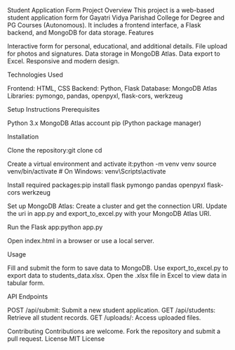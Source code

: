 Student Application Form Project
Overview
This project is a web-based student application form for Gayatri Vidya Parishad College for Degree and PG Courses (Autonomous). It includes a frontend interface, a Flask backend, and MongoDB for data storage.
Features

Interactive form for personal, educational, and additional details.
File upload for photos and signatures.
Data storage in MongoDB Atlas.
Data export to Excel.
Responsive and modern design.

Technologies Used

Frontend: HTML, CSS
Backend: Python, Flask
Database: MongoDB Atlas
Libraries: pymongo, pandas, openpyxl, flask-cors, werkzeug

Setup Instructions
Prerequisites

Python 3.x
MongoDB Atlas account
pip (Python package manager)

Installation

Clone the repository:git clone <repository-url>
cd <repository-folder>


Create a virtual environment and activate it:python -m venv venv
source venv/bin/activate  # On Windows: venv\Scripts\activate


Install required packages:pip install flask pymongo pandas openpyxl flask-cors werkzeug


Set up MongoDB Atlas:
Create a cluster and get the connection URI.
Update the uri in app.py and export_to_excel.py with your MongoDB Atlas URI.


Run the Flask app:python app.py


Open index.html in a browser or use a local server.

Usage

Fill and submit the form to save data to MongoDB.
Use export_to_excel.py to export data to students_data.xlsx.
Open the .xlsx file in Excel to view data in tabular form.

API Endpoints

POST /api/submit: Submit a new student application.
GET /api/students: Retrieve all student records.
GET /uploads/<filename>: Access uploaded files.

Contributing
Contributions are welcome. Fork the repository and submit a pull request.
License
MIT License
